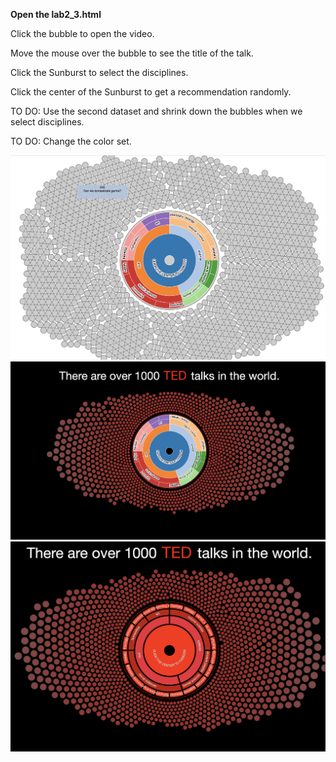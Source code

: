 <p><b>Open the lab2_3.html</b></p>

<p>Click the bubble to open the video.</p>
<p>Move the mouse over the bubble to see the title of the talk.</p>
<p>Click the Sunburst to select the disciplines.</p>
<p>Click the center of the Sunburst to get a recommendation randomly.</p>
<p>TO DO: Use the second dataset and shrink down the bubbles when we select disciplines.</p>
<p>TO DO: Change the color set.</p>


<img src="./version1.png">
<img src="./version2.png">
<img src="./version3.png">